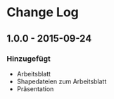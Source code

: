 # Change Log

## 1.0.0 - 2015-09-24
### Hinzugefügt
- Arbeitsblatt
- Shapedateien zum Arbeitsblatt
- Präsentation



